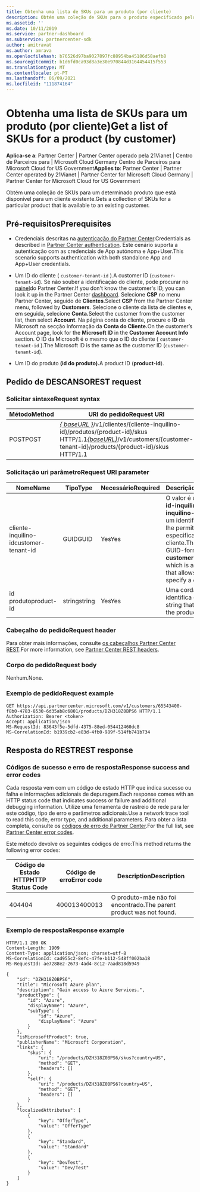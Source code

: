 ```yaml
---
title: Obtenha uma lista de SKUs para um produto (por cliente)
description: Obtém uma coleção de SKUs para o produto especificado pelo cliente.
ms.assetid: ''
ms.date: 10/11/2019
ms.service: partner-dashboard
ms.subservice: partnercenter-sdk
author: amitravat
ms.author: amrava
ms.openlocfilehash: b76526d97ba9027897fc88954ba45186d58aefb8
ms.sourcegitcommit: b1d6fd0ca93d8a3e30e970844d3164454415f553
ms.translationtype: MT
ms.contentlocale: pt-PT
ms.lasthandoff: 06/09/2021
ms.locfileid: "111874164"
---
```

# <a name="get-a-list-of-skus-for-a-product-by-customer"></a><span data-ttu-id="f07be-103">Obtenha uma lista de SKUs para um produto (por cliente)</span><span class="sxs-lookup"><span data-stu-id="f07be-103">Get a list of SKUs for a product (by customer)</span></span>

<span data-ttu-id="f07be-104">**Aplica-se a**: Partner Center | Partner Center operado pela 21Vianet | Centro de Parceiros para | Microsoft Cloud Germany Centro de Parceiros para Microsoft Cloud for US Government</span><span class="sxs-lookup"><span data-stu-id="f07be-104">**Applies to**: Partner Center | Partner Center operated by 21Vianet | Partner Center for Microsoft Cloud Germany | Partner Center for Microsoft Cloud for US Government</span></span>

<span data-ttu-id="f07be-105">Obtém uma coleção de SKUs para um determinado produto que está disponível para um cliente existente.</span><span class="sxs-lookup"><span data-stu-id="f07be-105">Gets a collection of SKUs for a particular product that is available to an existing customer.</span></span>

## <a name="prerequisites"></a><span data-ttu-id="f07be-106">Pré-requisitos</span><span class="sxs-lookup"><span data-stu-id="f07be-106">Prerequisites</span></span>

- <span data-ttu-id="f07be-107">Credenciais descritas na [autenticação do Partner Center](partner-center-authentication.md).</span><span class="sxs-lookup"><span data-stu-id="f07be-107">Credentials as described in [Partner Center authentication](partner-center-authentication.md).</span></span> <span data-ttu-id="f07be-108">Este cenário suporta a autenticação com as credenciais de App autónoma e App+User.</span><span class="sxs-lookup"><span data-stu-id="f07be-108">This scenario supports authentication with both standalone App and App+User credentials.</span></span>

- <span data-ttu-id="f07be-109">Um ID do cliente ( `customer-tenant-id` ).</span><span class="sxs-lookup"><span data-stu-id="f07be-109">A customer ID (`customer-tenant-id`).</span></span> <span data-ttu-id="f07be-110">Se não souber a identificação do cliente, pode procurar no [painel](https://partner.microsoft.com/dashboard)do Partner Center.</span><span class="sxs-lookup"><span data-stu-id="f07be-110">If you don't know the customer's ID, you can look it up in the Partner Center [dashboard](https://partner.microsoft.com/dashboard).</span></span> <span data-ttu-id="f07be-111">Selecione **CSP** no menu Partner Center, seguido de **Clientes**.</span><span class="sxs-lookup"><span data-stu-id="f07be-111">Select **CSP** from the Partner Center menu, followed by **Customers**.</span></span> <span data-ttu-id="f07be-112">Selecione o cliente da lista de clientes e, em seguida, selecione **Conta.**</span><span class="sxs-lookup"><span data-stu-id="f07be-112">Select the customer from the customer list, then select **Account**.</span></span> <span data-ttu-id="f07be-113">Na página conta do cliente, procure o **ID** da Microsoft na secção Informação da **Conta do Cliente.**</span><span class="sxs-lookup"><span data-stu-id="f07be-113">On the customer’s Account page, look for the **Microsoft ID** in the **Customer Account Info** section.</span></span> <span data-ttu-id="f07be-114">O ID da Microsoft é o mesmo que o ID do cliente ( `customer-tenant-id` ).</span><span class="sxs-lookup"><span data-stu-id="f07be-114">The Microsoft ID is the same as the customer ID  (`customer-tenant-id`).</span></span>

- <span data-ttu-id="f07be-115">Um ID do produto **(id do produto).**</span><span class="sxs-lookup"><span data-stu-id="f07be-115">A product ID (**product-id**).</span></span>

## <a name="rest-request"></a><span data-ttu-id="f07be-116">Pedido de DESCANSO</span><span class="sxs-lookup"><span data-stu-id="f07be-116">REST request</span></span>

### <a name="request-syntax"></a><span data-ttu-id="f07be-117">Solicitar sintaxe</span><span class="sxs-lookup"><span data-stu-id="f07be-117">Request syntax</span></span>

| <span data-ttu-id="f07be-118">Método</span><span class="sxs-lookup"><span data-stu-id="f07be-118">Method</span></span> | <span data-ttu-id="f07be-119">URI do pedido</span><span class="sxs-lookup"><span data-stu-id="f07be-119">Request URI</span></span>                                                                                                        |
|--------|--------------------------------------------------------------------------------------------------------------------|
| <span data-ttu-id="f07be-120">POST</span><span class="sxs-lookup"><span data-stu-id="f07be-120">POST</span></span>   | <span data-ttu-id="f07be-121">[*\{ baseURL \}*](partner-center-rest-urls.md)/v1/clientes/{cliente-inquilino-id}/produtos/{product-id}/skus HTTP/1.1</span><span class="sxs-lookup"><span data-stu-id="f07be-121">[*\{baseURL\}*](partner-center-rest-urls.md)/v1/customers/{customer-tenant-id}/products/{product-id}/skus HTTP/1.1</span></span> |

### <a name="request-uri-parameter"></a><span data-ttu-id="f07be-122">Solicitação uri parâmetro</span><span class="sxs-lookup"><span data-stu-id="f07be-122">Request URI parameter</span></span>

| <span data-ttu-id="f07be-123">Nome</span><span class="sxs-lookup"><span data-stu-id="f07be-123">Name</span></span>               | <span data-ttu-id="f07be-124">Tipo</span><span class="sxs-lookup"><span data-stu-id="f07be-124">Type</span></span> | <span data-ttu-id="f07be-125">Necessário</span><span class="sxs-lookup"><span data-stu-id="f07be-125">Required</span></span> | <span data-ttu-id="f07be-126">Descrição</span><span class="sxs-lookup"><span data-stu-id="f07be-126">Description</span></span>                                                                                 |
|--------------------|------|----------|---------------------------------------------------------------------------------------------|
| <span data-ttu-id="f07be-127">cliente-inquilino-id</span><span class="sxs-lookup"><span data-stu-id="f07be-127">customer-tenant-id</span></span> | <span data-ttu-id="f07be-128">GUID</span><span class="sxs-lookup"><span data-stu-id="f07be-128">GUID</span></span> | <span data-ttu-id="f07be-129">Yes</span><span class="sxs-lookup"><span data-stu-id="f07be-129">Yes</span></span> | <span data-ttu-id="f07be-130">O valor é um **cliente-id-inquilino-inquilino-id,** que é um identificador que lhe permite especificar um cliente.</span><span class="sxs-lookup"><span data-stu-id="f07be-130">The value is a GUID-formatted **customer-tenant-id**, which is an identifier that allows you to specify a customer.</span></span> |
| <span data-ttu-id="f07be-131">id produto</span><span class="sxs-lookup"><span data-stu-id="f07be-131">product-id</span></span> | <span data-ttu-id="f07be-132">string</span><span class="sxs-lookup"><span data-stu-id="f07be-132">string</span></span> | <span data-ttu-id="f07be-133">Yes</span><span class="sxs-lookup"><span data-stu-id="f07be-133">Yes</span></span> | <span data-ttu-id="f07be-134">Uma corda que identifica o produto.</span><span class="sxs-lookup"><span data-stu-id="f07be-134">A string that identifies the product.</span></span> |

### <a name="request-header"></a><span data-ttu-id="f07be-135">Cabeçalho do pedido</span><span class="sxs-lookup"><span data-stu-id="f07be-135">Request header</span></span>

<span data-ttu-id="f07be-136">Para obter mais informações, consulte [os cabeçalhos Partner Center REST](headers.md).</span><span class="sxs-lookup"><span data-stu-id="f07be-136">For more information, see [Partner Center REST headers](headers.md).</span></span>

### <a name="request-body"></a><span data-ttu-id="f07be-137">Corpo do pedido</span><span class="sxs-lookup"><span data-stu-id="f07be-137">Request body</span></span>

<span data-ttu-id="f07be-138">Nenhum.</span><span class="sxs-lookup"><span data-stu-id="f07be-138">None.</span></span>

### <a name="request-example"></a><span data-ttu-id="f07be-139">Exemplo de pedido</span><span class="sxs-lookup"><span data-stu-id="f07be-139">Request example</span></span>

```http
GET https://api.partnercenter.microsoft.com/v1/customers/65543400-f8b0-4783-8530-6d35ab8c6801/products/DZH318Z0BPS6 HTTP/1.1
Authorization: Bearer <token>
Accept: application/json
MS-RequestId: 83643f5e-5dfd-4375-88ed-054412460dc8
MS-CorrelationId: b1939cb2-e83d-4fb0-989f-514fb741b734
```

## <a name="rest-response"></a><span data-ttu-id="f07be-140">Resposta do REST</span><span class="sxs-lookup"><span data-stu-id="f07be-140">REST response</span></span>

### <a name="response-success-and-error-codes"></a><span data-ttu-id="f07be-141">Códigos de sucesso e erro de resposta</span><span class="sxs-lookup"><span data-stu-id="f07be-141">Response success and error codes</span></span>

<span data-ttu-id="f07be-142">Cada resposta vem com um código de estado HTTP que indica sucesso ou falha e informações adicionais de depuragem.</span><span class="sxs-lookup"><span data-stu-id="f07be-142">Each response comes with an HTTP status code that indicates success or failure and additional debugging information.</span></span> <span data-ttu-id="f07be-143">Utilize uma ferramenta de rastreio de rede para ler este código, tipo de erro e parâmetros adicionais.</span><span class="sxs-lookup"><span data-stu-id="f07be-143">Use a network trace tool to read this code, error type, and additional parameters.</span></span> <span data-ttu-id="f07be-144">Para obter a lista completa, consulte os [códigos de erro do Partner Center](error-codes.md).</span><span class="sxs-lookup"><span data-stu-id="f07be-144">For the full list, see [Partner Center error codes](error-codes.md).</span></span>

<span data-ttu-id="f07be-145">Este método devolve os seguintes códigos de erro:</span><span class="sxs-lookup"><span data-stu-id="f07be-145">This method returns the following error codes:</span></span>

| <span data-ttu-id="f07be-146">Código de Estado HTTP</span><span class="sxs-lookup"><span data-stu-id="f07be-146">HTTP Status Code</span></span> | <span data-ttu-id="f07be-147">Código de erro</span><span class="sxs-lookup"><span data-stu-id="f07be-147">Error code</span></span> | <span data-ttu-id="f07be-148">Description</span><span class="sxs-lookup"><span data-stu-id="f07be-148">Description</span></span> |
|------------------|------------|-------------|
| <span data-ttu-id="f07be-149">404</span><span class="sxs-lookup"><span data-stu-id="f07be-149">404</span></span> | <span data-ttu-id="f07be-150">400013</span><span class="sxs-lookup"><span data-stu-id="f07be-150">400013</span></span> | <span data-ttu-id="f07be-151">O produto-mãe não foi encontrado.</span><span class="sxs-lookup"><span data-stu-id="f07be-151">The parent product was not found.</span></span> |

### <a name="response-example"></a><span data-ttu-id="f07be-152">Exemplo de resposta</span><span class="sxs-lookup"><span data-stu-id="f07be-152">Response example</span></span>

```http
HTTP/1.1 200 OK
Content-Length: 1909
Content-Type: application/json; charset=utf-8
MS-CorrelationId: cad955c2-8efc-47fe-b112-548ff002ba18
MS-RequestId: ae7288e2-2673-4ad4-8c12-7aad818d5949

{
    "id": "DZH318Z0BPS6",
    "title": "Microsoft Azure plan",
    "description": "Gain access to Azure Services.",
    "productType": {
        "id": "Azure",
        "displayName": "Azure",
        "subType": {
            "id": "Azure",
            "displayName": "Azure"
        }
    },
    "isMicrosoftProduct": true,
    "publisherName": "Microsoft Corporation",
    "links": {
        "skus": {
            "uri": "/products/DZH318Z0BPS6/skus?country=US",
            "method": "GET",
            "headers": []
        },
        "self": {
            "uri": "/products/DZH318Z0BPS6?country=US",
            "method": "GET",
            "headers": []
        }
    },
    "localizedAttributes": [
        {
            "key": "OfferType",
            "value": "OfferType"
        },
        {
            "key": "Standard",
            "value": "Standard"
        },
        {
            "key": "DevTest",
            "value": "Dev/Test"
        }
    ]
}
```
